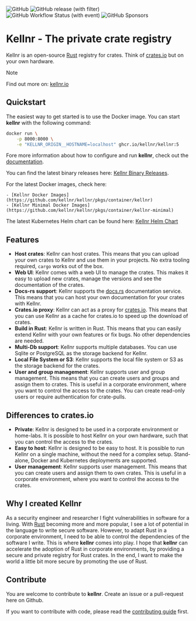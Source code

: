 ![GitHub](https://img.shields.io/github/license/kellnr/kellnr)
![GitHub release (with filter)](https://img.shields.io/github/v/release/kellnr/kellnr)
![GitHub Workflow Status (with event)](https://img.shields.io/github/actions/workflow/status/kellnr/kellnr/ci.yaml)
![GitHub Sponsors](https://img.shields.io/github/sponsors/secana)


# Kellnr - The private crate registry

Kellnr is an open-source [Rust](https://www.rust-lang.org) registry for crates. Think of [crates.io](https://crates.io) but on your own hardware.

 > [!NOTE]  
 > Find out more on: [kellnr.io](https://kellnr.io)

## Quickstart

The easiest way to get started is to use the Docker image. You can start **kellnr** with the following command:

```bash
docker run \
    -p 8000:8000 \
    -e "KELLNR_ORIGIN__HOSTNAME=localhost" ghcr.io/kellnr/kellnr:5
```

Fore more information about how to configure and run **kellnr**, check out the [documentation](https://kellnr.io/documentation).

You can find the latest binary releases here: [Kellnr Binary Releases](https://github.com/kellnr/kellnr/releases). 

For the latest Docker images, check here: 

    - [Kellnr Docker Images](https://github.com/kellnr/kellnr/pkgs/container/kellnr) 
    - [Kellnr Minimal Docker Images](https://github.com/kellnr/kellnr/pkgs/container/kellnr-minimal)

The latest Kubernetes Helm chart can be found here: [Kellnr Helm Chart](https://github.com/kellnr/helm/releases)

## Features

- **Host crates**: Kellnr can host crates. This means that you can upload your own crates to Kellnr and use them in your projects. No extra tooling required, `cargo` works out of the box.
- **Web UI**: Kellnr comes with a web UI to manage the crates. This makes it easy to upload new crates, manage the versions and see the documentation of the crates.
- **Docs-rs support**: Kellnr supports the [docs.rs](https://docs.rs) documentation service. This means that you can host your own documentation for your crates with Kellnr.
- **Crates.io proxy**: Kellnr can act as a proxy for [crates.io](https://crates.io). This means that you can use Kellnr as a cache for crates.io to speed up the download of crates.
- **Build in Rust**: Kellnr is written in Rust. This means that you can easily extend Kellnr with your own features or fix bugs. No other dependencies are needed.
- **Multi-Db support**: Kellnr supports multiple databases. You can use Sqlite or PostgreSQL as the storage backend for Kellnr.
- **Local File System or S3**: Kellnr supports the local file system or S3 as the storage backend for the crates.
- **User and group management**: Kellnr supports user and group management. This means that you can create users and groups and assign them to crates. This is useful in a corporate environment, where you want to control the access to the crates. You can create read-only users or require authentication for crate-pulls.

## Differences to crates.io

- **Private**: Kellnr is designed to be used in a corporate environment or home-labs. It is possible to host Kellnr on your own hardware, such that you can control the access to the crates.
- **Easy to host**: Kellnr is designed to be easy to host. It is possible to run Kellnr on a single machine, without the need for a complex setup. Stand-alone, Docker and Kubernetes deployments are supported.
- **User management**: Kellnr supports user management. This means that you can create users and assign them to own crates. This is useful in a corporate environment, where you want to control the access to the crates.

## Why I created Kellnr

As a security engineer and researcher I fight vulnerabilities in software for a living. With [Rust](https://www.rust-lang.org) becoming more and more popular, I see a lot of potential in the language to write secure software. However, to adapt Rust in a corporate environment, I need to be able to control the dependencies of the software I write. This is where **kellnr** comes into play. I hope that **kellnr** can accelerate the adoption of Rust in corporate environments, by providing a secure and private registry for Rust crates. In the end, I want to make the world a little bit more secure by promoting the use of Rust.

## Contribute

You are welcome to contribute to **kellnr**. Create an issue or a pull-request here on Github.

If you want to contribute with code, please read the [contributing guide](CONTRIBUTING.md) first.
